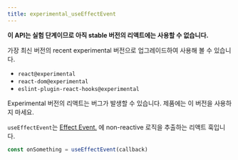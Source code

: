 ```yaml
---
title: experimental_useEffectEvent
---
```


<Wip>

**이 API는 실험 단계이므로 아직 stable 버전의 리액트에는 사용할 수 없습니다.**

가장 최신 버전의 recent experimental 버전으로 업그레이드하여 사용해 볼 수 있습니다.

- `react@experimental`
- `react-dom@experimental`
- `eslint-plugin-react-hooks@experimental`

Experimental 버전의 리액트는 버그가 발생할 수 있습니다. 제품에는 이 버전을 사용하지 마세요.


</Wip>


<Intro>

`useEffectEvent`는 [Effect Event.](/learn/separating-events-from-effects#declaring-an-effect-event) 에 non-reactive 로직을 추출하는 리액트 훅입니다.

```js
const onSomething = useEffectEvent(callback)
```

</Intro>

<InlineToc />
